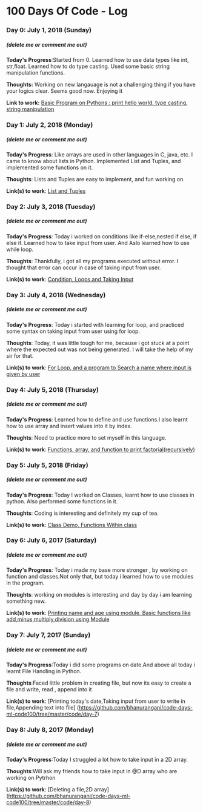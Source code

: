 # 100 Days Of Code - Log

### Day 0: July 1, 2018 (Sunday)
##### (delete me or comment me out)

**Today's Progress**:Started from 0. Learned how to use data types like int, str,float. Learned how to do type casting. Used some basic string manipulation  functions.

**Thoughts:** Working on new langauage is not a challenging thing if you have your logics clear. Seems good now. Enjoying it

**Link to work:** [Basic Program on Pythons : print hello world, type casting, string manipulation](https://github.com/bhanurangani/code-days-ml-code100/tree/master/code/day-0)

### Day 1: July 2, 2018 (Monday)
##### (delete me or comment me out)

**Today's Progress**: Like arrays are used in other languages in C, java, etc. I came to know about lists in Python. Implemented List and Tuples, and implemented some functions on it.

**Thoughts**: Lists and Tuples are easy to implement, and fun working on.

**Link(s) to work**: [List and Tuples](https://github.com/bhanurangani/code-days-ml-code100/tree/master/code/day-1)

### Day 2: July 3, 2018 (Tuesday)
##### (delete me or comment me out)

**Today's Progress**: Today i worked on conditions like if-else,nested if else, if else if. Learned how to take input from user. And Aslo learned how to use while loop.

**Thoughts**: Thankfully, i got all my programs executed without error. I thought that error can occur in case of taking input from user.

**Link(s) to work**: [Condition, Loops and Taking Input](https://github.com/bhanurangani/code-days-ml-code100/tree/master/code/day-2)

### Day 3: July 4, 2018 (Wednesday)
##### (delete me or comment me out)

**Today's Progress**: Today i started with learning for loop, and practiced some syntax on taking input from user using for loop.

**Thoughts**: Today, it was little tough for me, because i got stuck at a point where the expected out was not being generated. I will take the help of my sir for that.

**Link(s) to work**: [For Loop, and a program to Search a name where input is given by user](https://github.com/bhanurangani/code-days-ml-code100/tree/master/code/day-3)

### Day 4: July 5, 2018 (Thursday)
##### (delete me or comment me out)

**Today's Progress**: Learned how to define and use functions.I also learnt how to use array and insert values into it by index.

**Thoughts**: Need to practice more to set myself in this language.

**Link(s) to work**: [Functions, array, and function to print factorial(recursively)](https://github.com/bhanurangani/code-days-ml-code100/tree/master/code/day-4)

### Day 5: July 5, 2018 (Friday)
##### (delete me or comment me out)

**Today's Progress**: Today I worked on Classes, learnt how to use classes in python. Also performed some functions in it.

**Thoughts**: Coding is interesting and definitely my cup of tea.

**Link(s) to work**: [Class Demo, Functions Within class](https://github.com/bhanurangani/code-days-ml-code100/tree/master/code/day-5)

### Day 6: July 6, 2017 (Saturday)
##### (delete me or comment me out)

**Today's Progress**: Today i made my base more stronger , by working on function and classes.Not only that, but today i learned how to use modules in the program.

**Thoughts**: working on modules is interesting and day by day i am learning something new.

**Link(s) to work**: [Printing name and age using module, Basic functions like add,minus,multiply,division using Module](https://github.com/bhanurangani/code-days-ml-code100/tree/master/code/day-6)

### Day 7: July 7, 2017 (Sunday)
##### (delete me or comment me out)

**Today's Progress**:Today i did some programs on date.And above all today i learnt File Handling in Python.

**Thoughts**:Faced little problem in creating file, but now its easy to create a file and write, read , append into it

**Link(s) to work**: [Printing today's date,Taking input from user to write in file,Appending text into file] (https://github.com/bhanurangani/code-days-ml-code100/tree/master/code/day-7)

### Day 8: July 8, 2017 (Monday)
##### (delete me or comment me out)

**Today's Progress**:Today I struggled a lot how to take input in a 2D array.

**Thoughts**:Will ask my friends how to take input in @D array who are working on Pytrhon

**Link(s) to work**: [Deleting a file,2D array] (https://github.com/bhanurangani/code-days-ml-code100/tree/master/code/day-8)
